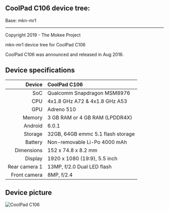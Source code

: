 ## CoolPad C106 device tree:
Base: mkn-mr1

----------------------------------------------------------------------

Copyright 2019 - The Mokee Project

mkn-mr1 device tree for CoolPad C106

CoolPad C106 was announced and released in Aug 2016.

## Device specifications

| Device       | CoolPad C106                                        |
| -----------: | :-------------------------------------------------- |
| SoC          | Qualcomm Snapdragon MSM8976                         |
| CPU          | 4x1.8 GHz A72 & 4x1.8 GHz A53      	      	     |
| GPU          | Adreno 510                                          |
| Memory       | 3 GB RAM or 4 GB RAM (LPDDR4X)                      |
| Android      | 6.0.1                                      	     |
| Storage      | 32GB, 64GB emmc 5.1 flash storage  	    	     |
| Battery      | Non-removable Li-Po 4000 mAh                  	     |
| Dimensions   | 152 x 74.8 x 8.2 mm                                 |
| Display      | 1920 x 1080 (19:9), 5.5 inch                        |
| Rear camera 1| 13MP, f/2.0 Dual LED flash                          |
| Front camera | 8MP, f/2.4                       		 		     |

## Device picture

![CoolPad C106 ](https://ae01.alicdn.com/kf/HLB1AN1_XPnuK1RkSmFPq6AuzFXa9/Coolpad-Cool1-Smartphone-Dual-C103-4G-5-5-Inch-Cellphone-Global-Version-Android-6-0-4GB.jpg)
